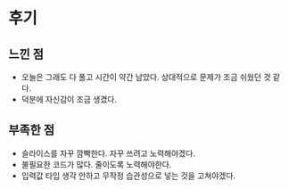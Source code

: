 # 후기

## 느낀 점

- 오늘은 그래도 다 풀고 시간이 약간 남았다. 상대적으로 문제가 조금 쉬웠던 것 같다.
- 덕분에 자신감이 조금 생겼다.



## 부족한 점

- 슬라이스를 자꾸 깜빡한다. 자꾸 쓰려고 노력해야겠다.
- 불필요한 코드가 많다. 줄이도록 노력해야한다.
- 입력값 타입 생각 안하고 무작정 습관성으로 넣는 것을 고쳐야겠다.